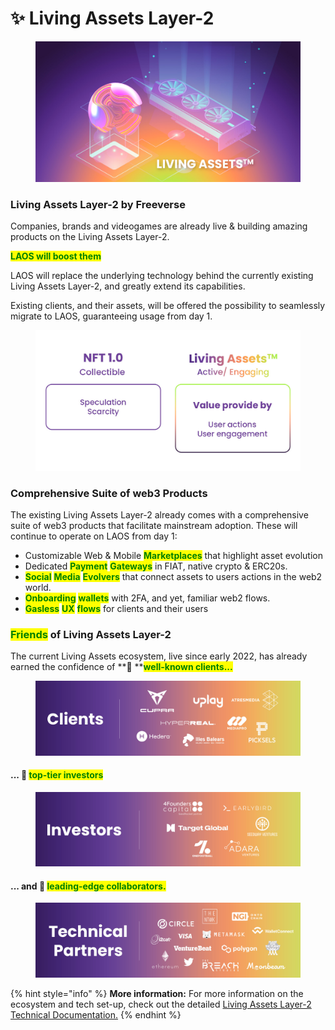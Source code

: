 # ✨ Living Assets Layer-2

<figure><img src="../.gitbook/assets/image (12).png" alt=""><figcaption></figcaption></figure>

### Living Assets Layer-2 by Freeverse

Companies, brands and videogames are already live & building amazing products on the Living Assets Layer-2.

<mark style="color:green;">**LAOS will boost them**</mark>

LAOS will replace the underlying technology behind the currently existing Living Assets Layer-2, and greatly extend its capabilities.&#x20;

Existing clients, and their assets, will be offered the possibility to seamlessly migrate to LAOS, guaranteeing usage from day 1.

<figure><img src="../.gitbook/assets/26_LAOS_Gitbook_assets_NFT.jpg" alt=""><figcaption></figcaption></figure>

### Comprehensive Suite of web3 Products

The existing Living Assets Layer-2 already comes with a comprehensive suite of web3 products that facilitate mainstream adoption. These will continue to operate on LAOS from day 1:

* Customizable Web & Mobile <mark style="color:green;">**Marketplaces**</mark> that highlight asset evolution&#x20;
* Dedicated <mark style="color:green;">**Payment**</mark> <mark style="color:green;">**Gateways**</mark> in FIAT, native crypto & ERC20s.&#x20;
* <mark style="color:green;">**Social**</mark> <mark style="color:green;">**Media**</mark> <mark style="color:green;">**Evolvers**</mark> that connect assets to users actions in the web2 world.&#x20;
* <mark style="color:green;">**Onboarding**</mark> <mark style="color:green;">**wallets**</mark> with 2FA, and yet, familiar web2 flows.&#x20;
* <mark style="color:green;">**Gasless**</mark> <mark style="color:green;">**UX**</mark> <mark style="color:green;">**flows**</mark> for clients and their users

### <mark style="color:green;">Friends</mark> of Living Assets Layer-2

The current Living Assets ecosystem, live since early 2022, has already earned the confidence of **🤝 **<mark style="color:green;">**well-known clients...**</mark>

<figure><img src="../.gitbook/assets/12_LAOS_Gitbook_assets_clients.jpg" alt=""><figcaption></figcaption></figure>

#### ... 🏦 <mark style="color:green;">top-tier investors</mark>

<figure><img src="../.gitbook/assets/13_LAOS_Gitbook_assets_investors.jpg" alt=""><figcaption></figcaption></figure>

#### ... and 🤝 <mark style="color:green;">leading-edge collaborators.</mark>&#x20;

<figure><img src="../.gitbook/assets/14_LAOS_Gitbook_assets_technical_partners.jpg" alt=""><figcaption></figcaption></figure>

{% hint style="info" %}
**More information:** For more information on the ecosystem and tech set-up, check out the detailed [Living Assets Layer-2 Technical Documentation.](https://dev.livingassets.io/)
{% endhint %}
